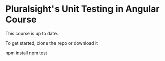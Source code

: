 # Pluralsight's Unit Testing in Angular Course
This course is up to date.

To get started, clone the repo or download it

npm install
npm test